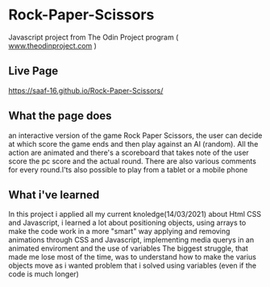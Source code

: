# Rock-Paper-Scissors
Javascript project from The Odin Project program ( www.theodinproject.com )

## Live Page
https://saaf-16.github.io/Rock-Paper-Scissors/

## What the page does
an interactive version of the game Rock Paper Scissors, the user can decide at which score the game ends and then play 
against an AI (random). All the action are animated and there's  a scoreboard that takes note of the user score the
pc score and the actual round. There are also various comments for every round.I'ts also possible to play from a 
tablet or a mobile phone

## What i've learned
In this project i applied all my current knoledge(14/03/2021) about Html CSS and Javascript, i learned a lot about positioning
objects, using arrays to make the code work in a more "smart" way applying and removing animations through CSS and Javascript,
implementing media querys in an animated enviroment and the use of variables
The biggest struggle, that made me lose most of the time, was to understand how to make the varius objects move as i wanted
problem that i solved using variables (even if the code is much longer)

